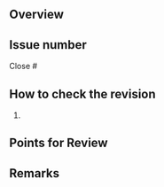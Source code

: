 ## Overview


## Issue number
Close #


## How to check the revision
1. 


## Points for Review 


## Remarks

